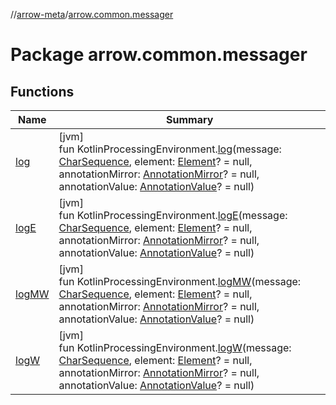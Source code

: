 //[arrow-meta](../../index.md)/[arrow.common.messager](index.md)

# Package arrow.common.messager

## Functions

| Name | Summary |
|---|---|
| [log](log.md) | [jvm]<br>fun KotlinProcessingEnvironment.[log](log.md)(message: [CharSequence](https://kotlinlang.org/api/latest/jvm/stdlib/kotlin/-char-sequence/index.html), element: [Element](https://docs.oracle.com/javase/8/docs/api/javax/lang/model/element/Element.html)? = null, annotationMirror: [AnnotationMirror](https://docs.oracle.com/javase/8/docs/api/javax/lang/model/element/AnnotationMirror.html)? = null, annotationValue: [AnnotationValue](https://docs.oracle.com/javase/8/docs/api/javax/lang/model/element/AnnotationValue.html)? = null) |
| [logE](log-e.md) | [jvm]<br>fun KotlinProcessingEnvironment.[logE](log-e.md)(message: [CharSequence](https://kotlinlang.org/api/latest/jvm/stdlib/kotlin/-char-sequence/index.html), element: [Element](https://docs.oracle.com/javase/8/docs/api/javax/lang/model/element/Element.html)? = null, annotationMirror: [AnnotationMirror](https://docs.oracle.com/javase/8/docs/api/javax/lang/model/element/AnnotationMirror.html)? = null, annotationValue: [AnnotationValue](https://docs.oracle.com/javase/8/docs/api/javax/lang/model/element/AnnotationValue.html)? = null) |
| [logMW](log-m-w.md) | [jvm]<br>fun KotlinProcessingEnvironment.[logMW](log-m-w.md)(message: [CharSequence](https://kotlinlang.org/api/latest/jvm/stdlib/kotlin/-char-sequence/index.html), element: [Element](https://docs.oracle.com/javase/8/docs/api/javax/lang/model/element/Element.html)? = null, annotationMirror: [AnnotationMirror](https://docs.oracle.com/javase/8/docs/api/javax/lang/model/element/AnnotationMirror.html)? = null, annotationValue: [AnnotationValue](https://docs.oracle.com/javase/8/docs/api/javax/lang/model/element/AnnotationValue.html)? = null) |
| [logW](log-w.md) | [jvm]<br>fun KotlinProcessingEnvironment.[logW](log-w.md)(message: [CharSequence](https://kotlinlang.org/api/latest/jvm/stdlib/kotlin/-char-sequence/index.html), element: [Element](https://docs.oracle.com/javase/8/docs/api/javax/lang/model/element/Element.html)? = null, annotationMirror: [AnnotationMirror](https://docs.oracle.com/javase/8/docs/api/javax/lang/model/element/AnnotationMirror.html)? = null, annotationValue: [AnnotationValue](https://docs.oracle.com/javase/8/docs/api/javax/lang/model/element/AnnotationValue.html)? = null) |
